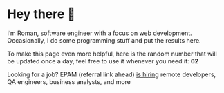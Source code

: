 # Hey there 👋

I’m Roman, software engineer with a focus on web development. Occasionally, I do
some programming stuff and put the results here.

To make this page even more helpful, here is the random number that will be
updated once a day, feel free to use it whenever you need it: **62**

Looking for a job? EPAM (referral link ahead) [is hiring](https://epa.ms/RomanGusev) remote developers,
QA engineers, business analysts, and more

